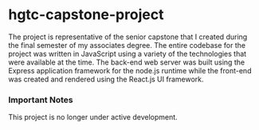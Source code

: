 # hgtc-capstone-project
The project is representative of the senior capstone that I created during the final semester of my associates degree. The entire codebase for the project was written in JavaScript using a variety of the technologies that were available at the time. The back-end web server was built using the Express application framework for the node.js runtime while the front-end was created and rendered using the React.js UI framework. 


### Important Notes
This project is no longer under active development.
